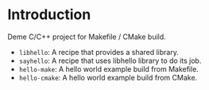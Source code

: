 # Introduction
Deme C/C++ project for Makefile / CMake build.

- `libhello`: A recipe that provides a shared library.
- `sayhello`: A recipe that uses libhello library to do its job.
- `hello-make`: A hello world example build from Makefile.
- `hello-cmake`: A hello world example build from CMake.